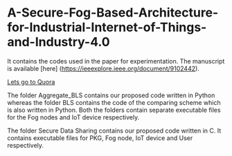 # A-Secure-Fog-Based-Architecture-for-Industrial-Internet-of-Things-and-Industry-4.0
It contains the codes used in the paper for experimentation. The manuscript is available [here] (https://ieeexplore.ieee.org/document/9102442).

[Lets go to Quora](https://www.quora.com)

The folder Aggregate_BLS contains our proposed code written in Python whereas the folder BLS contains the code of the comparing scheme
which is also written in Python. Both the folders contain separate executable files for the Fog nodes and IoT device respectively.

The folder Secure Data Sharing contains our proposed code written in C. It contains executable files for PKG, Fog node, IoT device and
User respectively.
